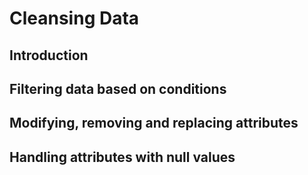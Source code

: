 # Cleansing Data

## Introduction

## Filtering data based on conditions

## Modifying, removing and replacing attributes

## Handling attributes with null values